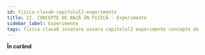 ```yaml
---
id: fizica-clasa6-capitolul2-experimente
title: II. CONCEPTE DE BAZĂ ÎN FIZICĂ - Experimente
sidebar_label: Experimente
tags: fizica clasa6 invatare usoara capitolul2 experimente concepte de bază în fizică
---
```


**În curând**